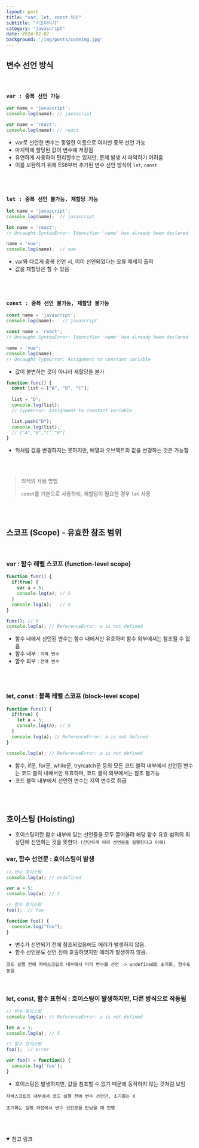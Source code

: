 ```yaml
---
layout: post
title: "var, let, const 차이"
subtitle: "기초다지기"
category: "javascript"
date: 2024-02-07
background: '/img/posts/codeImg.jpg'
---
```


## 변수 선언 방식

<br>

### `var : 중복 선언 가능`

```javascript
var name = 'javascript';
console.log(name); // javascript

var name = 'react';
console.log(name); // react
```

- var로 선언한 변수는 동일한 이름으로 여러번 중복 선언 가능
- 마지막에 할당된 값이 변수에 저장됨
- 유연하게 사용하여 편리할수는 있지만, 문제 발생 시 파악하기 어려움
- 이를 보완하기 위해 ES6부터 추가된 변수 선언 방식이 `let`, `const`

<br>
<br>

### `let : 중복 선언 불가능, 재할당 가능`

```javascript
let name = 'javascript';
console.log(name);  // javascript

let name = 'react';
// Uncaught SyntaxError: Identifier 'name' has already been declared

name = 'vue';
console.log(name);  // vue
```

- var와 다르게 중복 선언 시, 이미 선언되었다는 오류 메세지 출력
- 값을 재할당은 할 수 있음

<br>
<br>

### `const : 중복 선언 불가능, 재할당 불가능`

```javascript
const name = 'javascript';
console.log(name);   // javascript

const name = 'react';
// Uncaught SyntaxError: Identifier 'name' has already been declared

name = 'vue';
console.log(name);
// Uncaught TypeError: Assignment to constant variable
```

- 값이 불변하는 것이 아니라 재할당을 불가

```javascript
function func() {
  const list = ["A", "B", "C"];
  
  list = "D";
  console.log(list);
  // TypeError: Assignment to constant variable

  list.push("D");
  console.log(list);
  // ["A","B","C","D"]
}
```

- 위처럼 값을 변경하지는 못하지만, 배열과 오브젝트의 값을 변경하는 것은 가능함


<br>
<br>

> 최적의 사용 방법
>
> `const`를 기본으로 사용하되, 재할당이 필요한 경우 `let` 사용

<br>
<br>

## 스코프 (Scope) - 유효한 참조 범위

<br>

### var : 함수 레벨 스코프 (function-level scope)

```javascript
function func() {
  if(true) {
    var a = 5;
    console.log(a); // 5
  }
  console.log(a);   // 5
}

func(); // 5 
console.log(a); // ReferenceError: a is not defined
```

- 함수 내에서 선언된 변수는 함수 내에서만 유효하며 함수 외부에서는 참조될 수 없음
- 함수 내부 : `지역 변수`
- 함수 외부 : `전역 변수`

<br>
<br>

### let, const : 블록 레벨 스코프 (block-level scope)

```javascript
function func() {
  if(true) {
    let a = 5;
    console.log(a); // 5
  }
  console.log(a); // ReferenceError: a is not defined
}

console.log(a); // ReferenceError: a is not defined
```

- 함수, if문, for문, while문, try/catch문 등의 모든 코드 블럭 내부에서 선언된 변수는 코드 블럭 내에서만 유효하며, 코드 블럭 외부에서는 참조 불가능
- 코드 블럭 내부에서 선언한 변수는 지역 변수로 취급

<br>
<br>

## 호이스팅 (Hoisting)

- 호이스팅이란 함수 내부에 있는 선언들을 모두 끌어올려 해당 함수 유효 범위의 최상단에 선언하는 것을 뜻한다.
`(간단하게 미리 선언문을 실행한다고 이해)`

### var, 함수 선언문 : 호이스팅이 발생

```javascript
// 변수 호이스팅
console.log(a); // undefined

var a = 5;
console.log(a); // 5

// 함수 호이스팅
foo();  // foo

function foo() {
  console.log("foo");
}
```

- 변수가 선언되기 전에 참조되었음에도 에러가 발생하지 않음. 
- 함수 선언문도 선언 전에 호출하엿지만 에러가 발생하지 않음.

`코드 실행 전에 자바스크립트 내부에서 미리 변수를 선언 -> undefined로 초기화, 함수도 동일`

<br>

### let, const, 함수 표현식 : 호이스팅이 발생하지만, 다른 방식으로 작동됨

```javascript
// 변수 호이스팅
console.log(a); // ReferenceError: a is not defined

let a = 5;
console.log(a); // 5

// 함수 호이스팅
foo();  // error

var foo() = function() {
  console.log('foo');
}
```

- 호이스팅은 발생하지만, 값을 참조할 수 없기 때문에 동작하지 않는 것처럼 보임

`자바스크립트 내부에서 코드 실행 전에 변수 선언만, 초기화는 X`

`초기화는 실행 과정에서 변수 선언문을 만났을 때 진행`


<br> 
<br> 
<br>


<details open="open">
<summary>참고 링크</summary>
<div markdown="1">
<https://80000coding.oopy.io/e1721710-536f-43f2-823b-663389f5fbfa>
<div>
